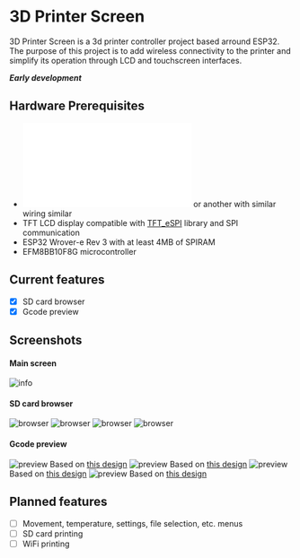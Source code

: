 # 3D Printer Screen
3D Printer Screen is a 3d printer controller project based arround ESP32. The purpose of this project is to add wireless connectivity to the printer and simplify its operation through LCD and touchscreen interfaces.

**_Early development_**

## Hardware Prerequisites
- ![This custom board](hardware/3D_Printer_Screen_V2.pdf) or another with similar wiring similar
- TFT LCD display compatible with [TFT_eSPI](https://github.com/Bodmer/TFT_eSPI) library and SPI communication
- ESP32 Wrover-e Rev 3 with at least 4MB of SPIRAM
- EFM8BB10F8G microcontroller

## Current features
 - [x] SD card browser
 - [x] Gcode preview
 
## Screenshots
#### Main screen
![info](/images/screenshots/screenshot_2021_1_18_3_1_7.png)
#### SD card browser
![browser](/images/screenshots/screenshot_2021_1_15_23_4_5.png)
![browser](/images/screenshots/screenshot_2021_1_15_23_4_56.png)
![browser](/images/screenshots/screenshot_2021_1_15_23_4_27.png)
![browser](/images/screenshots/screenshot_2021_1_15_23_4_46.png)
#### Gcode preview
![preview](/images/screenshots/screenshot_2021_1_18_18_55_15.png) Based on [this design](https://www.thingiverse.com/thing:2508515)
![preview](/images/screenshots/screenshot_2021_1_15_23_5_20.png) Based on [this design](https://www.thingiverse.com/thing:2914080)
![preview](/images/screenshots/screenshot_2021_1_15_23_6_17.png) Based on [this design](https://www.thingiverse.com/thing:826836)
![preview](/images/screenshots/screenshot_2021_1_15_23_7_13.png) Based on [this design](https://www.thingiverse.com/thing:1657791)
 
## Planned features
 - [ ] Movement, temperature, settings, file selection, etc. menus
 - [ ] SD card printing
 - [ ] WiFi printing

